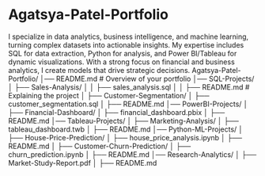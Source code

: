 # Agatsya-Patel-Portfolio
I specialize in data analytics, business intelligence, and machine learning, turning complex datasets into actionable insights. My expertise includes SQL for data extraction, Python for analysis, and Power BI/Tableau for dynamic visualizations. With a strong focus on financial and business analytics, I create models that drive strategic decisions.
Agatsya-Patel-Portfolio/
│── README.md  # Overview of your portfolio
│── SQL-Projects/
│   ├── Sales-Analysis/
│   │   ├── sales_analysis.sql
│   │   ├── README.md  # Explaining the project
│   ├── Customer-Segmentation/
│       ├── customer_segmentation.sql
│       ├── README.md
│── PowerBI-Projects/
│   ├── Financial-Dashboard/
│       ├── financial_dashboard.pbix
│       ├── README.md
│── Tableau-Projects/
│   ├── Marketing-Analysis/
│       ├── tableau_dashboard.twb
│       ├── README.md
│── Python-ML-Projects/
│   ├── House-Price-Prediction/
│       ├── house_price_analysis.ipynb
│       ├── README.md
│   ├── Customer-Churn-Prediction/
│       ├── churn_prediction.ipynb
│       ├── README.md
│── Research-Analytics/
│   ├── Market-Study-Report.pdf
│   ├── README.md
